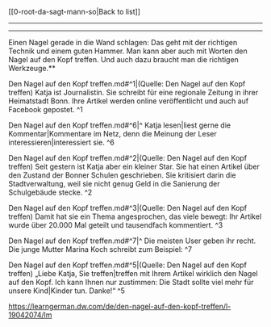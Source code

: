 [[0-root-da-sagt-mann-so|Back to list]]

---
---

Einen Nagel gerade in die Wand schlagen: Das geht mit der richtigen Technik und einem guten Hammer. Man kann aber auch mit Worten den Nagel auf den Kopf treffen. Und auch dazu braucht man die richtigen Werkzeuge.**  
  
Den Nagel auf den Kopf treffen.md#^1|(Quelle: Den Nagel auf den Kopf treffen)
Katja ist Journalistin. Sie schreibt für eine regionale Zeitung in ihrer Heimatstadt Bonn. Ihre Artikel werden online veröffentlicht und auch auf Facebook gepostet. ^1

Den Nagel auf den Kopf treffen.md#^6|^ Katja lesen|liest gerne die Kommentar|Kommentare im Netz, denn die Meinung der Leser interessieren|interessiert sie.
 ^6

Den Nagel auf den Kopf treffen.md#^2|(Quelle: Den Nagel auf den Kopf treffen)
Seit gestern ist Katja aber ein kleiner Star. Sie hat einen Artikel über den Zustand der Bonner Schulen geschrieben. Sie kritisiert darin die Stadtverwaltung, weil sie nicht genug Geld in die Sanierung der Schulgebäude stecke.  ^2

Den Nagel auf den Kopf treffen.md#^3|(Quelle: Den Nagel auf den Kopf treffen)
Damit hat sie ein Thema angesprochen, das viele bewegt: Ihr Artikel wurde über 20.000 Mal geteilt und tausendfach kommentiert.  ^3

Den Nagel auf den Kopf treffen.md#^7|^ Die meisten User geben ihr recht. Die junge Mutter Marina Koch schreibt zum Beispiel:  ^7

Den Nagel auf den Kopf treffen.md#^5|(Quelle: Den Nagel auf den Kopf treffen)
„Liebe Katja, Sie treffen|treffen mit Ihrem Artikel wirklich den Nagel auf den Kopf. Ich kann Ihnen nur zustimmen: Die Stadt sollte viel mehr für unsere Kind|Kinder tun. Danke!“
 ^5


 https://learngerman.dw.com/de/den-nagel-auf-den-kopf-treffen/l-19042074/lm
